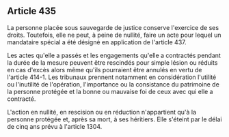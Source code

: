 Article 435
----
La personne placée sous sauvegarde de justice conserve l'exercice de ses droits.
Toutefois, elle ne peut, à peine de nullité, faire un acte pour lequel un
mandataire spécial a été désigné en application de l'article 437.

Les actes qu'elle a passés et les engagements qu'elle a contractés pendant la
durée de la mesure peuvent être rescindés pour simple lésion ou réduits en cas
d'excès alors même qu'ils pourraient être annulés en vertu de l'article 414-1.
Les tribunaux prennent notamment en considération l'utilité ou l'inutilité de
l'opération, l'importance ou la consistance du patrimoine de la personne
protégée et la bonne ou mauvaise foi de ceux avec qui elle a contracté.

L'action en nullité, en rescision ou en réduction n'appartient qu'à la personne
protégée et, après sa mort, à ses héritiers. Elle s'éteint par le délai de cinq
ans prévu à l'article 1304.
